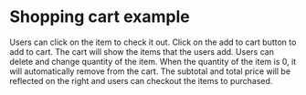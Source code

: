 # Shopping cart example
Users can click on the item to check it out. Click on the add to cart button to add to cart.
The cart will show the items that the users add. Users can delete and change quantity of the item. 
When the quantity of the item is 0, it will automatically remove from the cart. 
The subtotal and total price will be reflected on the right and users can checkout the items to purchased.
